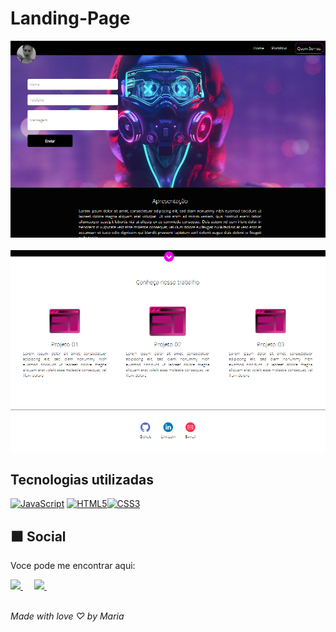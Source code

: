 # Landing-Page

![alt text](Landing-Page/images/landing-page.png)
<br><br>
![alt text](Landing-Page/images/landing-page2.png)

## Tecnologias utilizadas

<p align="left">
<a href="https://developer.mozilla.org/en-US/docs/Web/JavaScript" target="_blank" rel="noreferrer"><img src="https://raw.githubusercontent.com/danielcranney/readme-generator/main/public/icons/skills/javascript-colored.svg" width="36" height="36" alt="JavaScript" /></a>
<a href="https://developer.mozilla.org/en-US/docs/Glossary/HTML5" target="_blank" rel="noreferrer"><img src="https://raw.githubusercontent.com/danielcranney/readme-generator/main/public/icons/skills/html5-colored.svg" width="36" height="36" alt="HTML5" /></a><a href="https://www.w3.org/TR/CSS/#css" target="_blank" rel="noreferrer"><img src="https://raw.githubusercontent.com/danielcranney/readme-generator/main/public/icons/skills/css3-colored.svg" width="36" height="36" alt="CSS3" /></a>

## ⬛️ Social
Voce pode me encontrar aqui:<br>

  <a href= "https://www.instagram.com/maddusilva.dev/">
    <img src="https://img.icons8.com/ios-glyphs/256/0cd0cd/instagram-new.svg" width="28px"/>
  </a>
  &emsp;
  <a href="https://www.linkedin.com/in/maria-eduarda-silva-65090825a/">
    <img src="https://img.icons8.com/ios-filled/256/0cd0cd/linkedin.svg" width="28px"/>
  </a>
  &emsp;
 <br><br>
 

*Made with love ♡ by Maria*
